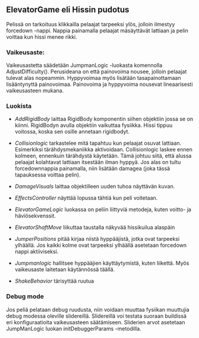 ## ElevatorGame eli Hissin pudotus

Pelissä on tarkoituus klikkailla pelaajat tarpeeksi ylös, jolloin ilmestyy forcedown -nappi. Nappia painamalla pelaajat mäsäyttävät lattiaan ja pelin voittaa kun hissi menee rikki.

### Vaikeusaste:

Vaikeusastetta säädetään JumpmanLogic -luokasta komennolla AdjustDifficulty(). Perusideana on että painovoima nousee, jolloin pelaajat tulevat alas nopeammin. Hyppyvoimaa myös lisätään tasapainottamaan lisääntynyttä painovoimaa. Painovoima ja hyppyvoima nousevat lineaarisesti vaikeusasteen mukana.

### Luokista

- *AddRigidBody* laittaa RigidBody komponentin siihen objektiin jossa se on kiinni. RigidBodyn avulla objektiin vaikuttaa fysiikka. Hissi tippuu voitossa, koska sen osille annetaan rigidbodyt.

- *Collisionlogic* tarkastelee mitä tapahtuu kun pelaajat osuvat lattiaan. Esimerkiksi tärähdysmekaniikka aktivoidaan. Collisionlogic laskee ennen kolmeen, ennenkuin tärähdystä käytetään. Tämä johtuu siitä, että alussa pelaajat kolahtavat lattiaan itsestään ilman hyppyä. Jos alas on tultu forcedownnappia painamalla, niin lisätään damagea (joka tässä tapauksessa voittaa pelin).

- *DamageVisuals* laittaa objektilleen uuden tuhoa näyttävän kuvan.

- *EffectsController* näyttää lopussa tähtiä kun peli voitetaan.

- *ElevatorGameLogic* luokassa on peliin liittyviä metodeja, kuten voitto- ja häviösekvenssit.

- *ElevatorShaftMove* liikuttaa taustalla näkyvää hissikuilua alaspäin

- *JumperPositions* pitää kirjaa niistä hyppääjistä, jotka ovat tarpeeksi ylhäällä. Jos kaikki kolme ovat tarpeeksi ylhäällä asetetaan forcedown nappi aktiiviseksi.

- *Jumpmanlogic* hallitsee hyppääjien käyttäytymistä, kuten liikettä. Myös vaikeusaste laitetaan käytännössä täällä.

- *ShakeBehavior* tärisyttää ruutua

### Debug mode

Jos peliä pelataan debug ruudusta, niin voidaan muuttaa fysiikan muuttujia debug modessa oleville slidereillä. Slidereillä voi testata suoraan buildissä eri konfiguraatioita vaikeusasteen säätämiseen. Sliderien arvot asetetaan JumpManLogic luokan initDebuggerParams -metodilla.
